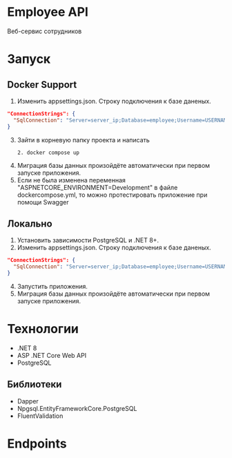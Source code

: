 # Employee API

Веб-сервис сотрудников

# Запуск
## Docker Support
1. Изменить appsettings.json. Строку подключения к базе даненых.
~~~ json
"ConnectionStrings": {
  "SqlConnection": "Server=server_ip;Database=employee;Username=USERNAME;Password=PASSWORD"
}
~~~
3. Зайти в корневую папку проекта и написать
   ~~~
   2. docker compose up
   ~~~
4. Миграция базы данных произойдёте автоматически при первом запуске приложения.
5. Если не была изменена переменная "ASPNETCORE_ENVIRONMENT=Development" в файле dockercompose.yml, то можно протестировать приложение при помощи Swagger

## Локально
1. Установить зависимости PostgreSQL и .NET 8+.
2. Изменить appsettings.json. Строку подключения к базе даненых.
~~~ json
"ConnectionStrings": {
  "SqlConnection": "Server=server_ip;Database=employee;Username=USERNAME;Password=PASSWORD"
}
~~~
4. Запустить приложения.
5. Миграция базы данных произойдёте автоматически при первом запуске приложения.

# Технологии

- .NET 8
- ASP .NET Core Web API
- PostgreSQL

## Библиотеки

- Dapper
- Npgsql.EntityFrameworkCore.PostgreSQL
- FluentValidation 

# Endpoints
~~~

~~~
